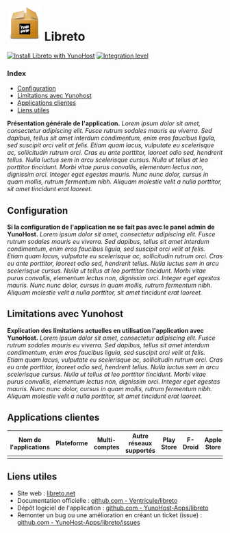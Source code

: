 # <img src="/images/yunohost_package.png" height="80px" alt="Package"> Libreto

[![Install Libreto with YunoHost](https://install-app.yunohost.org/install-with-yunohost.png)](https://install-app.yunohost.org/?app=libreto) [![Integration level](https://dash.yunohost.org/integration/libreto.svg)](https://dash.yunohost.org/appci/app/libreto)

### Index

- [Configuration](#configuration)
- [Limitations avec Yunohost](#limitations-avec-yunohost)
- [Applications clientes](#applications-clients)
- [Liens utiles](#liens-utiles)

**Présentation générale de l'application.** *Lorem ipsum dolor sit amet, consectetur adipiscing elit. Fusce rutrum sodales mauris eu viverra. Sed dapibus, tellus sit amet interdum condimentum, enim eros faucibus ligula, sed suscipit orci velit at felis. Etiam quam lacus, vulputate eu scelerisque ac, sollicitudin rutrum orci. Cras eu ante porttitor, laoreet odio sed, hendrerit tellus. Nulla luctus sem in arcu scelerisque cursus. Nulla ut tellus at leo porttitor tincidunt. Morbi vitae purus convallis, elementum lectus non, dignissim orci. Integer eget egestas mauris. Nunc nunc dolor, cursus in quam mollis, rutrum fermentum nibh. Aliquam molestie velit a nulla porttitor, sit amet tincidunt erat laoreet.*

## Configuration

**Si la configuration de l'application ne se fait pas avec le panel admin de YunoHost.** *Lorem ipsum dolor sit amet, consectetur adipiscing elit. Fusce rutrum sodales mauris eu viverra. Sed dapibus, tellus sit amet interdum condimentum, enim eros faucibus ligula, sed suscipit orci velit at felis. Etiam quam lacus, vulputate eu scelerisque ac, sollicitudin rutrum orci. Cras eu ante porttitor, laoreet odio sed, hendrerit tellus. Nulla luctus sem in arcu scelerisque cursus. Nulla ut tellus at leo porttitor tincidunt. Morbi vitae purus convallis, elementum lectus non, dignissim orci. Integer eget egestas mauris. Nunc nunc dolor, cursus in quam mollis, rutrum fermentum nibh. Aliquam molestie velit a nulla porttitor, sit amet tincidunt erat laoreet.*

## Limitations avec Yunohost

**Explication des limitations actuelles en utilisation l'application avec YunoHost.** *Lorem ipsum dolor sit amet, consectetur adipiscing elit. Fusce rutrum sodales mauris eu viverra. Sed dapibus, tellus sit amet interdum condimentum, enim eros faucibus ligula, sed suscipit orci velit at felis. Etiam quam lacus, vulputate eu scelerisque ac, sollicitudin rutrum orci. Cras eu ante porttitor, laoreet odio sed, hendrerit tellus. Nulla luctus sem in arcu scelerisque cursus. Nulla ut tellus at leo porttitor tincidunt. Morbi vitae purus convallis, elementum lectus non, dignissim orci. Integer eget egestas mauris. Nunc nunc dolor, cursus in quam mollis, rutrum fermentum nibh. Aliquam molestie velit a nulla porttitor, sit amet tincidunt erat laoreet.*

## Applications clientes

| Nom de l'applications | Plateforme | Multi-comptes | Autre réseaux supportés | Play Store | F-Droid | Apple Store | *Autres* |
|-----------------------|------------|---------------|-------------------------|------------|---------|-------------|----------|
|                       |            |               |                         |            |         |             |          |

## Liens utiles

 + Site web : [libreto.net](http://libreto.net/)
 + Documentation officielle : [github.com - Ventricule/libreto](https://github.com/Ventricule/libreto)
 + Dépôt logiciel de l'application : [github.com - YunoHost-Apps/libreto](https://github.com/YunoHost-Apps/libreto_ynh)
 + Remonter un bug ou une amélioration en créant un ticket (issue) : [github.com - YunoHost-Apps/libreto/issues](https://github.com/YunoHost-Apps/libreto_ynh/issues)
